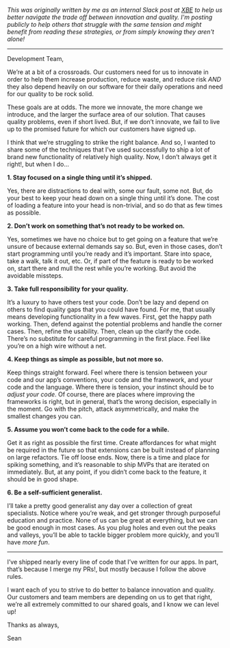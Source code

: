 _This was originally written by me as an internal Slack post at [XBE](https://www.x-b-e.com) to help us better navigate the trade off between innovation and quality. I'm posting publicly to help others that struggle with the same tension and might benefit from reading these strategies, or from simply knowing they aren't alone!_

__________

Development Team,

We’re at a bit of a crossroads. Our customers need for us to innovate in order to help them increase production, reduce waste, and reduce risk _AND_ they also depend heavily on our software for their daily operations and need for our quality to be rock solid.

These goals are at odds. The more we innovate, the more change we introduce, and the larger the surface area of our solution. That causes quality problems, even if short lived. But, if we don’t innovate, we fail to live up to the promised future for which our customers have signed up.

I think that we’re struggling to strike the right balance. And so, I wanted to share some of the techniques that I’ve used successfully to ship a lot of brand new functionality of relatively high quality. Now, I don’t always get it right!, but when I do...

**1. Stay focused on a single thing until it’s shipped.**

Yes, there are distractions to deal with, some our fault, some not. But, do your best to keep your head down on a single thing until it’s done. The cost of loading a feature into your head is non-trivial, and so do that as few times as possible.

**2. Don’t work on something that’s not ready to be worked on.**

Yes, sometimes we have no choice but to get going on a feature that we’re unsure of because external demands say so. But, even in those cases, don’t start programming until you’re ready and it’s important. Stare into space, take a walk, talk it out, etc. Or, if part of the feature is ready to be worked on, start there and mull the rest while you’re working. But avoid the avoidable missteps.

**3. Take full responsibility for your quality.**

It’s a luxury to have others test your code. Don’t be lazy and depend on others to find quality gaps that you could have found. For me, that usually means developing functionality in a few waves. First, get the happy path working. Then, defend against the potential problems and handle the corner cases. Then, refine the usability. Then, clean up the clarify the code. There’s no substitute for careful programming in the first place. Feel like you’re on a high wire without a net.

**4. Keep things as simple as possible, but not more so.**

Keep things straight forward. Feel where there is tension between your code and our app’s conventions, your code and the framework, and your code and the language. Where there is tension, your instinct should be to _adjust your code_. Of course, there are places where improving the frameworks is right, but in general, that’s the wrong decision, especially in the moment. Go with the pitch, attack asymmetrically, and make the smallest changes you can.

**5. Assume you won’t come back to the code for a while.**

Get it as right as possible the first time. Create affordances for what might be required in the future so that extensions can be built instead of planning on large refactors. Tie off loose ends. Now, there is a time and place for spiking something, and it’s reasonable to ship MVPs that are iterated on immediately. But, at any point, if you didn’t come back to the feature, it should be in good shape.

**6. Be a self-sufficient generalist.**

I’ll take a pretty good generalist any day over a collection of great specialists. Notice where you’re weak, and get stronger through purposeful education and practice. None of us can be great at everything, but we can be good enough in most cases. As you plug holes and even out the peaks and valleys, you’ll be able to tackle bigger problem more quickly, and you’ll have _more fun_.

____

I’ve shipped nearly every line of code that I’ve written for our apps. In part, that’s because I merge my PRs!, but mostly because I follow the above rules.

I want each of you to strive to do better to balance innovation and quality. Our customers and team members are depending on us to get that right, we’re all extremely committed to our shared goals, and I know we can level up!

Thanks as always,

Sean